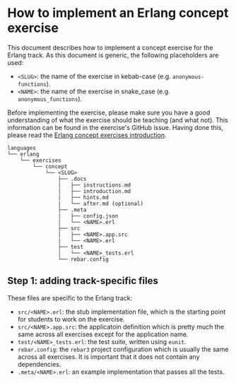 # How to implement an Erlang concept exercise

This document describes how to implement a concept exercise for the Erlang track.
As this document is generic, the following placeholders are used:

- `<SLUG>`: the name of the exercise in kebab-case (e.g. `anonymous-functions`).
- `<NAME>`: the name of the exercise in snake_case (e.g. `anonymous_functions`).

Before implementing the exercise, please make sure you have a good understanding of what the exercise should be teaching (and what not).
This information can be found in the exercise's GitHub issue.
Having done this, please read the [Erlang concept exercises introduction][concept-exercises].

```plain
languages
└── erlang
    └── exercises
        └── concept
            └── <SLUG>
                ├── .docs
                |   ├── instructions.md
                |   ├── introduction.md
                |   ├── hints.md
                |   └── after.md (optional)
                ├── .meta
                |   ├── config.json
                |   └── <NAME>.erl
                ├── src
                |   ├── <NAME>.app.src
                |   └── <NAME>.erl
                ├── test
                |   └── <NAME>_tests.erl
                └── rebar.config
```

## Step 1: adding track-specific files

These files are specific to the Erlang track:

- `src/<NAME>.erl`: the stub implementation file, which is the starting point for students to work on the exercise.
- `src/<NAME>.app.src`: the applicatoin definition which is pretty much the same across all exercises except for the application name.
- `test/<NAME>_tests.erl`: the test suite, written using `eunit`.
- `rebar.config`: the `rebar3` project configuration which is usually the same across all exercises.
  It is important that it does not contain any dependencies.
- `.meta/<NAME>.erl`: an example implementation that passes all the tests.

[concept-exercises]: ../exercises/concept/README.md

